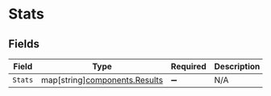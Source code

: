 # Stats


## Fields

| Field                                                               | Type                                                                | Required                                                            | Description                                                         |
| ------------------------------------------------------------------- | ------------------------------------------------------------------- | ------------------------------------------------------------------- | ------------------------------------------------------------------- |
| `Stats`                                                             | map[string][components.Results](../../models/components/results.md) | :heavy_minus_sign:                                                  | N/A                                                                 |